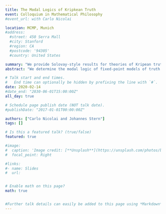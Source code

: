 ```yaml
---
title: The Modal Logics of Kripkean Truth
event: Colloquium in Mathematical Philosophy
#event_url: with Carlo Nicolai

location: MCMP, Munich
#address:
  #street: 450 Serra Mall
  #city: Stanford
  #region: CA
  #postcode: '94305'
  #country: United States

summary: "We provide Solovay-style results for theories of Kripean truth."
abstract: "We determine the modal logic of fixed-point models of truth and their axiomatizations by Solomon Feferman via Solovay-style completeness results. Given a fixed-point model __M__, or an axiomatization S thereof, we find a modal logic M such that a modal sentence A is a theorem of M if and only if the sentence A\\* obtained by translating the modal operator with the truth predicate is true in __M__ or a theorem of S under all such translations. To this end, we introduce a novel possible world semantics featuring both classical and subclassical worlds and establish the completeness of a familiy of non-classical modal logics (in the sense of Segerberg), whose internal logic is subclassical, with respect to this semantics. In a second step we show how to emulate the models of the modal logic within the lattice of Kripkean fixed-point models."

# Talk start and end times.
#   End time can optionally be hidden by prefixing the line with `#`.
date: 2020-02-14
#date_end: "2030-06-01T15:00:00Z"
all_day: true

# Schedule page publish date (NOT talk date).
#publishDate: "2017-01-01T00:00:00Z"

authors: ["Carlo Nicolai and Johannes Stern"]
tags: []

# Is this a featured talk? (true/false)
featured: true

#image:
#  caption: 'Image credit: [**Unsplash**](https://unsplash.com/photos/bzdhc5b3Bxs)'
#  focal_point: Right

#links:
#- name: Slides
#  url:


# Enable math on this page?
math: true


#Further talk details can easily be added to this page using *Markdown* and $\rm \LaTeX$ math code.
---
```

